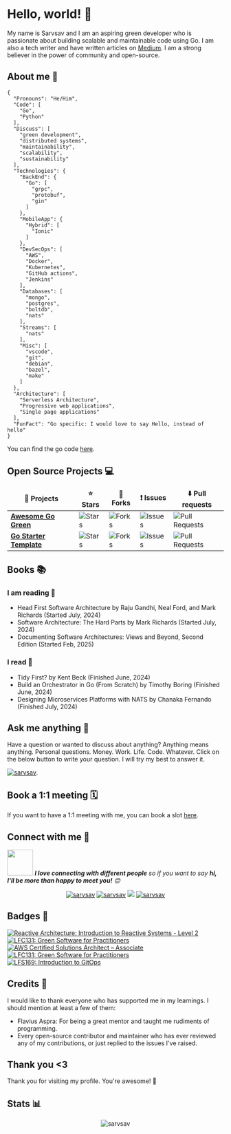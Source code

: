 # Hello, world! 👋

My name is Sarvsav and I am an aspiring green developer who is passionate about building scalable and maintainable code using Go. I am also a tech writer and have written articles on [Medium](https://sarvsav.medium.com). I am a strong believer in the power of community and open-source.

## About me 👤

```shell
{
  "Pronouns": "He/Him",
  "Code": [
    "Go",
    "Python"
  ],
  "Discuss": [
    "green development",
    "distributed systems",
    "maintainability",
    "scalability",
    "sustainability"
  ],
  "Technologies": {
    "BackEnd": {
      "Go": [
        "grpc",
        "protobuf",
        "gin"
      ]
    },
    "MobileApp": {
      "Hybrid": [
        "Ionic"
      ]
    },
    "DevSecOps": [
      "AWS",
      "Docker",
      "Kubernetes",
      "GitHub actions",
      "Jenkins"
    ],
    "Databases": [
      "mongo",
      "postgres",
      "boltdb",
      "nats"
    ],
    "Streams": [
      "nats"
    ],
    "Misc": [
      "vscode",
      "git",
      "debian",
      "bazel",
      "make"
    ]
  },
  "Architecture": [
    "Serverless Architecture",
    "Progressive web applications",
    "Single page applications"
  ],
  "FunFact": "Go specific: I would love to say Hello, instead of hello"
}
```

You can find the go code [here](https://go.dev/play/p/3V2PlGgAWLY).

## Open Source Projects 💻

<table>
  <thead align="center">
    <tr border: none;>
      <td><b>📁 Projects</b></td>
      <td><b>⭐ Stars</b></td>
      <td><b>🍴 Forks</b></td>
      <td><b>❗ Issues</b></td>
      <td><b>⬇️ Pull requests</b></td>
    </tr>
  </thead>
  <tbody>
	  <tr>
      <td><a href="https://github.com/sarvsav/awesome-go-green"><b>Awesome Go Green</b></a></td>
      <td><img alt="Stars" src="https://img.shields.io/github/stars/sarvsav/awesome-go-green?style=flat-square&labelColor=343b41"/></td>
      <td><img alt="Forks" src="https://img.shields.io/github/forks/sarvsav/awesome-go-green?style=flat-square&labelColor=343b41"/></td>
      <td><img alt="Issues" src="https://img.shields.io/github/issues/sarvsav/awesome-go-green?style=flat-square&labelColor=343b41"/></td>
      <td><img alt="Pull Requests" src="https://img.shields.io/github/issues-pr/sarvsav/awesome-go-green?style=flat-square&labelColor=343b41"/></td>
    </tr>
    <tr>
      <td><a href="https://github.com/sarvsav/go-starter-template"><b>Go Starter Template</b></a></td>
      <td><img alt="Stars" src="https://img.shields.io/github/stars/sarvsav/go-starter-template?style=flat-square&labelColor=343b41"/></td>
      <td><img alt="Forks" src="https://img.shields.io/github/forks/sarvsav/go-starter-template?style=flat-square&labelColor=343b41"/></td>
      <td><img alt="Issues" src="https://img.shields.io/github/issues/sarvsav/go-starter-template?style=flat-square&labelColor=343b41"/></td>
      <td><img alt="Pull Requests" src="https://img.shields.io/github/issues-pr/sarvsav/go-starter-template?style=flat-square&labelColor=343b41"/></td>
    </tr>
  </tbody>
</table>

## Books 📚

### I am reading 📖

- Head First Software Architecture by Raju Gandhi, Neal Ford, and Mark Richards (Started July, 2024)
- Software Architecture: The Hard Parts by Mark Richards (Started July, 2024)
- Documenting Software Architectures: Views and Beyond, Second Edition (Started Feb, 2025)

### I read 📕

- Tidy First? by Kent Beck (Finished June, 2024)
- Build an Orchestrator in Go (From Scratch) by Timothy Boring (Finished June, 2024)
- Designing Microservices Platforms with NATS by Chanaka Fernando (Finished July, 2024)

## Ask me anything 🤔

Have a question or wanted to discuss about anything? Anything means anything. Personal questions. Money. Work. Life. Code. Whatever. Click on the below button to write your question. I will try my best to answer it.

<a href="https://github.com/sarvsav/ama/issues/new/choose" target="blank"><img src="https://badgen.net/badge/ama/ask-me-anything/green/?icon=github" alt="sarvsav"/></a>.

## Book a 1:1 meeting 🗓️

If you want to have a 1:1 meeting with me, you can book a slot [here](https://calendly.com/sarvsav/30min).

## Connect with me 🤝

<img src="https://media.giphy.com/media/LnQjpWaON8nhr21vNW/giphy.gif" width="60"> <em><b>I love connecting with different people</b> so if you want to say <b>hi, I'll be more than happy to meet you!</b> 😊</em>

<p align="center">
  <a href="https://www.linkedin.com/in/sarvsav/" target="blank"><img src="https://img.shields.io/badge/LinkedIn-0077B5?style=for-the-badge&logo=linkedin&logoColor=white" alt="sarvsav"/></a>
  <a href="https://sarvsav.medium.com" target="blank"><img src="https://img.shields.io/badge/Medium-12100E?style=for-the-badge&logo=medium&logoColor=white" alt="sarvsav" /></a>
  <a href="https://twitter.com/sarvsav" target="blank"><img src="https://img.shields.io/badge/Twitter-1DA1F2?style=for-the-badge&logo=twitter&logoColor=white" /></a>
  <a href="https://dev.to/sarvsav" target="blank"><img src="https://img.shields.io/badge/dev.to-0A0A0A?style=for-the-badge&logo=dev.to&logoColor=white" alt="sarvsav" /></a>
</p>

## Badges 🏅

<!--START_SECTION:badges-->
[![Reactive Architecture: Introduction to Reactive Systems - Level 2](https://images.credly.com/size/110x110/images/d39897e7-e1c7-4f4b-9621-4e492a9e2c62/LRA-IntroToReactive-badge.png)](http://www.credly.com/badges/cf12700a-4d5f-4646-a94d-dc2f05055c52 "Reactive Architecture: Introduction to Reactive Systems - Level 2")
[![LFC131: Green Software for Practitioners](https://images.credly.com/size/110x110/images/f28a92f1-2837-4770-add0-70008be15e89/image.png)](http://www.credly.com/badges/a36b440f-be85-470f-8108-2969d466af92 "LFC131: Green Software for Practitioners")
[![AWS Certified Solutions Architect – Associate](https://images.credly.com/size/110x110/images/0e284c3f-5164-4b21-8660-0d84737941bc/image.png)](http://www.credly.com/badges/a9d2af9a-d566-42c9-afb7-25dfc7aa0ba8 "AWS Certified Solutions Architect – Associate")
[![LFC131: Green Software for Practitioners](https://images.credly.com/size/110x110/images/f28a92f1-2837-4770-add0-70008be15e89/image.png)](http://www.credly.com/badges/c2da6b0a-b0ab-4456-9788-751cc8f94e51 "LFC131: Green Software for Practitioners")
[![LFS169: Introduction to GitOps](https://images.credly.com/size/110x110/images/9b634d55-5b04-4b54-bf99-1265600f235a/image.png)](http://www.credly.com/badges/04bf73f9-0084-4e68-962e-9494091d511d "LFS169: Introduction to GitOps")
<!--END_SECTION:badges-->

## Credits 🙌

I would like to thank everyone who has supported me in my learnings. I should mention at least a few of them:

- Flavius Aspra: For being a great mentor and taught me rudiments of programming.
- Every open-source contributor and maintainer who has ever reviewed any of my contributions, or just replied to the issues I've raised.

## Thank you <3

Thank you for visiting my profile. You're awesome! 🚀

## Stats 📊

<p align="center"> 
  <img src="https://github-readme-stats.vercel.app/api?username=sarvsav&show_icons=true&theme=discord_old_blurple" alt="sarvsav" />
</p>
